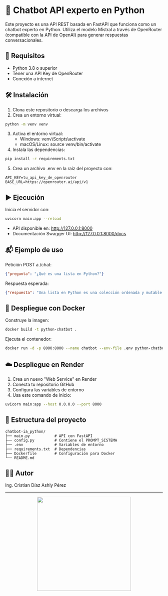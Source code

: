 # 🤖 Chatbot API experto en Python
Este proyecto es una API REST basada en FastAPI que funciona como un chatbot experto en Python. Utiliza el modelo Mistral a través de OpenRouter (compatible con la API de OpenAI) para generar respuestas conversacionales.

## 🚀 Requisitos
- Python 3.8 o superior
- Tener una API Key de OpenRouter
- Conexión a internet

## 🛠 Instalación
1. Clona este repositorio o descarga los archivos
2. Crea un entorno virtual:
```bash
python -m venv venv  
```
3. Activa el entorno virtual:
   - Windows: venv\Scripts\activate
   - macOS/Linux: source venv/bin/activate
4. Instala las dependencias:
```bash
pip install -r requirements.txt  
```
5. Crea un archivo .env en la raíz del proyecto con:
```env
API_KEY=tu_api_key_de_openrouter  
BASE_URL=https://openrouter.ai/api/v1  
```

## ▶ Ejecución
Inicia el servidor con:
```bash
uvicorn main:app --reload  
```
- API disponible en: http://127.0.0.1:8000
- Documentación Swagger UI: http://127.0.0.1:8000/docs

## 📬 Ejemplo de uso
Petición POST a /chat:
```json
{"pregunta": "¿Qué es una lista en Python?"}  
```
Respuesta esperada:
```json
{"respuesta": "Una lista en Python es una colección ordenada y mutable de elementos..."}  
```

## 🐳 Despliegue con Docker
Construye la imagen:
```bash
docker build -t python-chatbot .  
```
Ejecuta el contenedor:
```bash
docker run -d -p 8000:8000 --name chatbot --env-file .env python-chatbot  
```

## ☁️ Despliegue en Render
1. Crea un nuevo "Web Service" en Render
2. Conecta tu repositorio GitHub
3. Configura las variables de entorno
4. Usa este comando de inicio:
```bash
uvicorn main:app --host 0.0.0.0 --port 8000  
```

## 📁 Estructura del proyecto
```
chatbot-ia_python/  
├── main.py           # API con FastAPI  
├── config.py         # Contiene el PROMPT_SISTEMA  
├── .env              # Variables de entorno  
├── requirements.txt  # Dependencias  
├── Dockerfile        # Configuración para Docker  
└── README.md  
```

## 👨‍💻 Autor
Ing. Cristian Díaz
Ashly Pérez 

---
<p align="center">
  <img width="300" src="https://i.imgur.com/YYf2LgH.png">
</p>
